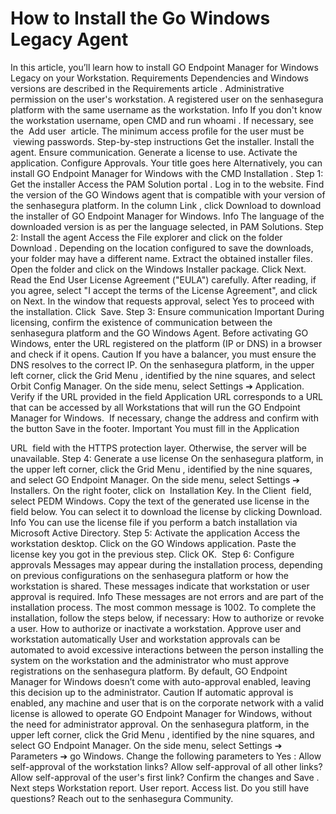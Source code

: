 # How to Install the Go Windows Legacy Agent 

In this article, you’ll learn how to install GO Endpoint Manager for Windows Legacy on your Workstation.
Requirements
Dependencies and Windows versions are described in the 
Requirements
 article
.
Administrative permission on the user's workstation.
A registered user on the senhasegura platform with the same username as the workstation.
Info
If you don't know the workstation username, open CMD and run 
whoami
.
If necessary, see the 
Add user
 article.
The minimum access profile for the user must be
 viewing passwords.
Step-by-step instructions
Get the installer.
Install the agent.
Ensure communication.
Generate a license to use.
Activate the application.
Configure Approvals.
Your title goes here
Alternatively, you can install 
GO Endpoint Manager for Windows
 with the 
CMD Installation
.
Step 1: Get the installer
Access the 
PAM Solution portal
.
Log in to the website.
Find the version of the GO Windows agent that is compatible with your version of the senhasegura platform.
In the column 
Link
, click 
Download
 to download the installer of 
GO Endpoint Manager for Windows.
Info
The language of the downloaded version is as per the language selected, in PAM Solutions.
Step 2: Install the agent
Access the 
File explorer
 and click on the folder 
Download
. Depending on the location configured to save the downloads, your folder may have a different name.
Extract the obtained installer files.
Open the folder and click on the Windows Installer package.
Click 
Next.
Read the 
End User License Agreement ("EULA")
 carefully. After reading, if you agree, select 
"I accept the terms of the License Agreement",
 and click on 
Next.
In the window that requests approval, select Yes to proceed with the installation.
Click
 Save.
Step 3: Ensure communication
Important
During licensing, confirm the existence of communication between the senhasegura platform and the GO Windows Agent. Before activating GO Windows, enter the URL registered on the platform (IP or DNS) in a browser and check if it opens.
Caution
If you have a balancer, you must ensure the DNS resolves to the correct IP.
On the senhasegura platform, in the upper left corner, click the 
Grid Menu
, identified by the nine squares, and select 
Orbit Config Manager.
On the side menu, select 
Settings ➔ Application.
Verify if the URL provided in the field 
Application URL
 corresponds to a URL that can be accessed by all Workstations that will run the GO Endpoint Manager for Windows.
 If necessary, change the address and confirm with the button 
Save
 in the footer.
Important
You must fill in the 
Application
 
URL 
field with the 
HTTPS
 protection layer. Otherwise, the server will be unavailable.
Step 4: Generate a use license
On the senhasegura platform, in the upper left corner, click the 
Grid Menu
, identified by the nine squares, and select 
GO Endpoint Manager.
On the side menu, select 
Settings ➔ Installers.
On the right footer, click on
 Installation Key.
In the 
Client 
field, select 
PEDM Windows.
Copy the text of the generated use license in the field below.
You can select it to download the license by clicking 
Download.
Info
You can use the license file if you perform a batch installation via Microsoft Active Directory.
Step 5: Activate the application
Access the workstation desktop.
Click on the GO Windows application.
Paste the license key you got in the previous step.
Click 
OK. 
Step 6: Configure approvals
Messages may appear during the installation process, depending on previous configurations on the senhasegura platform or how the workstation is shared. These messages indicate that workstation or user approval is required.
Info
These messages are not errors and are part of the installation process. The most common message is 1002.
To complete the installation, follow the steps below, if necessary:
How to authorize or revoke a user.
How to authorize or inactivate a workstation.
Approve user and workstation automatically
User and workstation approvals can be automated to avoid excessive interactions between the person installing the system on the workstation and the administrator who must approve registrations on the senhasegura platform.
By default, GO Endpoint Manager for Windows doesn’t come with auto-approval enabled, leaving this decision up to the administrator.
Caution
If automatic approval is enabled, any machine and user that is on the corporate network with a valid license is allowed to operate GO Endpoint Manager for Windows, without the need for administrator approval.
On the senhasegura platform, in the upper left corner, click the 
Grid Menu
, identified by the nine squares, and select 
GO Endpoint Manager.
On the side menu, select 
Settings ➔ Parameters ➔ go Windows.
Change the following parameters to 
Yes
:
Allow self-approval of the workstation links?
Allow self-approval of all other links?
Allow self-approval of the user's first link?
Confirm the changes and 
Save
.
Next steps
Workstation report.
User report.
Access list.
Do you still have questions? Reach out to the 
senhasegura Community.